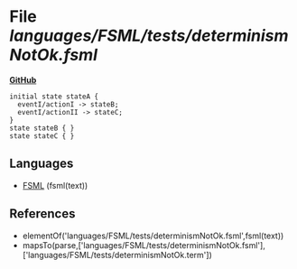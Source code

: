 # File _languages/FSML/tests/determinismNotOk.fsml_
**[GitHub](https://github.com/softlang/yas/blob/master/languages/FSML/tests/determinismNotOk.fsml)**
```
initial state stateA {
  eventI/actionI -> stateB;
  eventI/actionII -> stateC;
}
state stateB { }
state stateC { }
```

## Languages
* [FSML](../languages/FSML.md) (fsml(text))

## References
* elementOf('languages/FSML/tests/determinismNotOk.fsml',fsml(text))
* mapsTo(parse,['languages/FSML/tests/determinismNotOk.fsml'],['languages/FSML/tests/determinismNotOk.term'])
